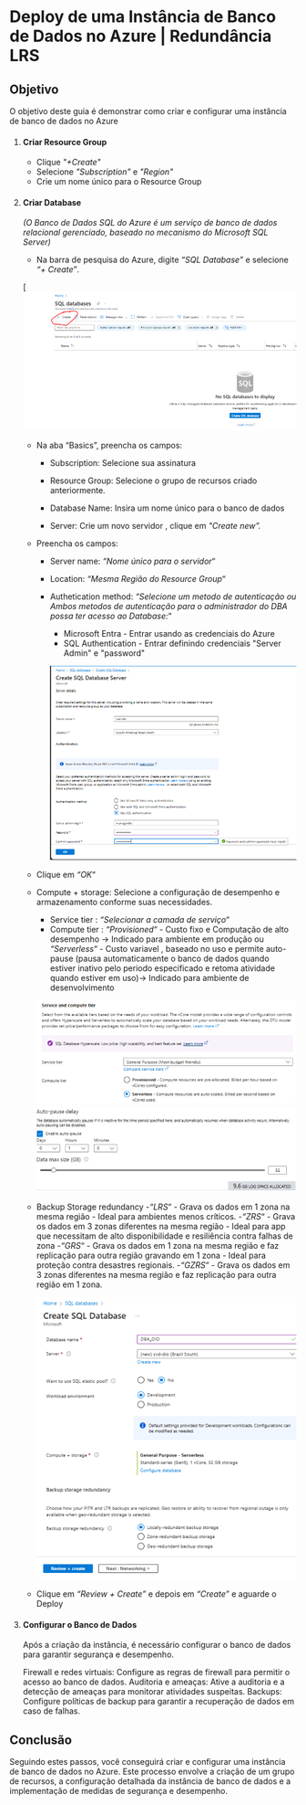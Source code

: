 # Deploy de uma Instância de Banco de Dados no Azure | Redundância LRS
## Objetivo
O objetivo deste guia é demonstrar como criar e configurar uma instância de banco de dados no Azure 

1. #### Criar Resource Group
    - Clique *"+Create"*
    - Selecione *"Subscription"* e *"Region"*
    - Crie um nome único para o Resource Group

2. #### Criar Database 
    *(O Banco de Dados SQL do Azure é um serviço de banco de dados relacional gerenciado, baseado no mecanismo do Microsoft SQL Server)* 

    - Na barra de pesquisa do Azure, digite *“SQL Database”* e selecione *“+ Create”*.

    [![alt text](https://github.com/clouder-km/Challenge-Azure-Dio/blob/main/image/DBA%20CREATE.PNG)

    - Na aba “Basics”, preencha os campos:
      - Subscription: Selecione sua assinatura
      - Resource Group: Selecione o grupo de recursos criado anteriormente.
      - Database Name: Insira um nome único para o banco de dados

       - Server: Crie um novo servidor , clique em *"Create new”.*

    - Preencha os campos:
      - Server name: *“Nome único para o servidor*“
      - Location: *“Mesma Região do Resource Group*“
      - Authetication method: *“Selecione um metodo de autenticação ou Ambos metodos de autenticação para o administrador do DBA possa ter acesso ao Database:*“
        - Microsoft Entra - Entrar usando as credenciais do Azure
        - SQL Authentication - Entrar definindo credenciais "Server Admin" e "password"

        ![alt text](https://github.com/clouder-km/Challenge-Azure-Dio/blob/main/image/DBA%20CREATE%20SERVER.PNG)
        
    - Clique em *“OK*“
        
    - Compute + storage: Selecione a configuração de desempenho e armazenamento conforme suas necessidades. 
      - Service tier : *“Selecionar a camada de serviço*“
      - Compute tier : *“Provisioned*“ - Custo fixo e Computação de alto desempenho -> Indicado para ambiente em produção ou *“Serverless*“ - Custo variavel , baseado no uso e permite auto-pause (pausa automaticamente o banco de dados quando estiver inativo pelo periodo especificado e retoma atividade quando estiver em uso)-> Indicado para ambiente de desenvolvimento

      ![alt text](https://github.com/clouder-km/Challenge-Azure-Dio/blob/main/image/CONFIGURE%20DBA.PNG)
      ![alt text](https://github.com/clouder-km/Challenge-Azure-Dio/blob/main/image/AUTO%20PAUSE.PNG)

   - Backup Storage redundancy 
     -*“LRS*“ - Grava os dados em 1 zona na mesma região - Ideal para ambientes menos críticos.
     -*“ZRS*“ - Grava os dados em 3 zonas diferentes na mesma região - Ideal para app que necessitam de alto disponibilidade e resiliência contra falhas de zona
     -*“GRS*“ - Grava os dados em 1 zona na mesma região e faz replicação para outra região gravando em 1 zona - Ideal para proteção contra desastres regionais.
     -*“GZRS*“ - Grava os dados em 3 zonas diferentes na mesma região e faz replicação para outra região em 1 zona.

     ![alt text](https://github.com/clouder-km/Challenge-Azure-Dio/blob/main/image/DBA%20PRONTO.PNG)

    - Clique em *“Review + Create”* e depois em *“Create”* e aguarde o Deploy

3. #### Configurar o Banco de Dados
    Após a criação da instância, é necessário configurar o banco de dados para garantir segurança e desempenho.

      Firewall e redes virtuais: Configure as regras de firewall para permitir o acesso ao banco de dados.
      Auditoria e ameaças: Ative a auditoria e a detecção de ameaças para monitorar atividades suspeitas.
      Backups: Configure políticas de backup para garantir a recuperação de dados em caso de falhas.


## Conclusão
Seguindo estes passos, você conseguirá criar e configurar uma instância de banco de dados no Azure. Este processo envolve a criação de um grupo de recursos, a configuração detalhada da instância de banco de dados e a implementação de medidas de segurança e desempenho.

